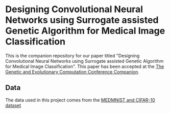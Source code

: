 # Designing Convolutional Neural Networks using Surrogate assisted Genetic Algorithm for Medical Image Classification
This is the companion repository for our paper titled "Designing Convolutional Neural Networks using Surrogate assisted Genetic Algorithm for Medical Image Classification". This paper has been accepted at the [The Genetic and Evolutionary Computation Conference Companion]([https://gecco-2023.sigevo.org/HomePage]).

## Data 
The data used in this project comes from the [MEDMNIST and CIFAR-10 dataset](http://medmnist.com)


